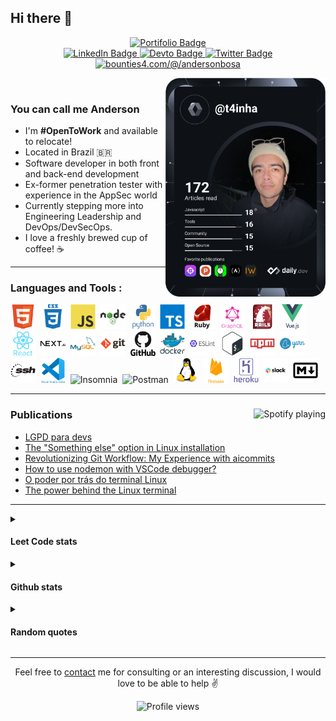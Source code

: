 ## Hi there 👋

<div id="badges" align="center">
  <p>
    <a title="Portifolio Badge" href="https://andersonbosa.vercel.app" target="_blank">
      <img src="https://img.shields.io/badge/Website-orange?&logoColor=white&fontColor=black&style=for-the-badge" alt="Portifolio Badge" />
    </a>
    <br/>
    <a title="LinkedIn Badge" href="https://www.linkedin.com/in/andersonbosa" target="_blank">
      <img src="https://img.shields.io/badge/LinkedIn-046292?style=for-the-badge&logoColor=white" alt="LinkedIn Badge" />
    </a>
    <a title="Dev.to Badge" href="https://dev.to/t4inha" target="_blank">
      <img src="https://img.shields.io/badge/Dev.to-black?style=for-the-badge&logoColor=white" alt="Devto Badge" />
    </a>
    <wbr>
    <a title="Twitter Badge" href="https://twitter.com/intent/follow?screen_name=t4inha" target="_blank">
      <img src="https://img.shields.io/badge/Twitter-209bec?style=for-the-badge&logoColor=white" alt="Twitter Badge" />
    </a>
    <a title="bounties4.com/@/andersonbosa" href="https://app.bounties4.com/@/andersonbosa" target="_blank">
      <img alt="bounties4.com/@/andersonbosa" src="https://img.shields.io/badge/Bounties4-purple?&logoColor=white&fontColor=black&style=for-the-badge" />
    </a>
  </p>
</div>

<div align="left" id="dailydev">
  <a href="https://app.daily.dev/t4inha" target="_blank">
    <img align="right" width="256" src="https://raw.githubusercontent.com/andersonbosa/andersonbosa/devcard/devcard.svg" /> 
  </a>

<!--
  <a href="https://roadmap.sh">
    <img width="270" align="right" src="https://api.roadmap.sh/v1-badge/tall/647745dcc4ec366ad5b4b260?variant=dark&roadmaps=backend%2Ccyber-security%2Csoftware-design-architecture%2Cdevops" alt="roadmap.sh"/>
  </a>
-->
</div>

<wbr/>


### You can call me Anderson

- I'm **#OpenToWork** and available to relocate!
- Located in Brazil :brazil:
- Software developer in both front and back-end development
- Ex-former penetration tester with experience in the AppSec world
- Currently stepping more into Engineering Leadership and DevOps/DevSecOps.
- I love a freshly brewed cup of coffee! :coffee:


---

### Languages and Tools :

<p>
  <!-- Languages -->
  <img title="HTML5" alt="HTML" width="40" height="40" src="https://github.com/devicons/devicon/blob/master/icons/html5/html5-original.svg" />&nbsp;
  <img title="CSS3" alt="CSS" width="40" height="40" src="https://github.com/devicons/devicon/blob/master/icons/css3/css3-plain-wordmark.svg"  />&nbsp;
  <img title="JavaScript" alt="JavaScript" width="40" height="40" src="https://github.com/devicons/devicon/blob/master/icons/javascript/javascript-original.svg" />&nbsp;
  <img title="NodeJS" alt="NodeJS" width="40" height="40" src="https://github.com/devicons/devicon/blob/master/icons/nodejs/nodejs-original-wordmark.svg" />&nbsp;
  <img title="Python" alt="Python" width="40" height="40" src="https://github.com/devicons/devicon/blob/master/icons/python/python-original-wordmark.svg" />&nbsp;
  <img title="Typescript" alt="Typescript" width="40" height="40" src="https://github.com/devicons/devicon/blob/master/icons/typescript/typescript-original.svg" />&nbsp;
  <img title="Ruby" alt="Ruby" width="40" height="40" src="https://github.com/devicons/devicon/blob/master/icons/ruby/ruby-original-wordmark.svg" />&nbsp;
  <img title="GraphQL" alt="GraphQL" width="40" height="40" src="https://github.com/devicons/devicon/blob/master/icons/graphql/graphql-plain-wordmark.svg" />&nbsp;
  <!-- Frameworks -->
  <img title="Rails" alt="Rails" width="40" height="40" src="https://github.com/devicons/devicon/blob/master/icons/rails/rails-original-wordmark.svg" />&nbsp;
  <img title="VueJS" alt="VueJS" width="40" height="40" src="https://github.com/devicons/devicon/blob/master/icons/vuejs/vuejs-original-wordmark.svg" />&nbsp;
  <img title="React" alt="React" width="40" height="40" src="https://github.com/devicons/devicon/blob/master/icons/react/react-original-wordmark.svg" />&nbsp;
  <img title="NextJS" alt="NextJS" width="40" height="40" src="https://github.com/devicons/devicon/blob/master/icons/nextjs/nextjs-original-wordmark.svg" />&nbsp;
  <!-- Databases -->
  <img title="MySQL"  alt="MySQL" width="40" height="40" src="https://github.com/devicons/devicon/blob/master/icons/mysql/mysql-original-wordmark.svg" />&nbsp;
  <!-- Development Tools -->
  <img title="Git" alt="Git" width="40" height="40" src="https://github.com/devicons/devicon/blob/master/icons/git/git-original-wordmark.svg" />&nbsp;
  <img title="Github" alt="Github" width="40" height="40" src="https://github.com/devicons/devicon/blob/master/icons/github/github-original-wordmark.svg" />&nbsp;
  <img title="Docker" alt="Docker" width="40" height="40" src="https://github.com/devicons/devicon/blob/master/icons/docker/docker-original-wordmark.svg" />&nbsp;
  <img title="EslintJS" alt="EslintJS" width="40" height="40" src="https://github.com/devicons/devicon/blob/master/icons/eslint/eslint-original-wordmark.svg" />&nbsp;
  <img title="BASH" alt="BASH" width="40" height="40" src="https://github.com/devicons/devicon/blob/master/icons/bash/bash-original.svg" />&nbsp;
  <img title="NPM" alt="NPM" width="40" height="40" src="https://github.com/devicons/devicon/blob/master/icons/npm/npm-original-wordmark.svg" />&nbsp;
  <img title="YARN" alt="YARN" width="40" height="40" src="https://github.com/devicons/devicon/blob/master/icons/yarn/yarn-original-wordmark.svg" />&nbsp;
  <!-- Tools -->
  <img title="SSH" alt="SSH" width="40" height="40" src="https://github.com/devicons/devicon/blob/master/icons/ssh/ssh-original-wordmark.svg" />&nbsp;
  <img title="VSCode" alt="VSCode" width="40" height="40" src="https://github.com/devicons/devicon/blob/master/icons/vscode/vscode-original-wordmark.svg" />&nbsp;
  <img title="Insomnia"  alt="Insomnia" width="40" height="40" src="https://github.com/get-icon/geticon/blob/master/icons/insomnia.svg" />&nbsp;
  <img title="Postman"  alt="Postman" width="40" height="40" src="https://www.vectorlogo.zone/logos/getpostman/getpostman-icon.svg" />&nbsp;
  <!-- Any -->
  <img title="Linux" alt="Linux" width="40" height="40" src="https://github.com/devicons/devicon/blob/master/icons/linux/linux-original.svg" />&nbsp;
  <img title="Firebase" alt="Firebase" width="40" height="40" src="https://github.com/devicons/devicon/blob/master/icons/firebase/firebase-plain-wordmark.svg" />&nbsp;
  <img title="Heroku" alt="Heroku" width="40" height="40" src="https://github.com/devicons/devicon/blob/master/icons/heroku/heroku-original-wordmark.svg" />&nbsp;
  <img title="Slack" alt="Slack" width="40" height="40" src="https://github.com/devicons/devicon/blob/master/icons/slack/slack-original-wordmark.svg" />&nbsp;
  <img title="Markdown" alt="Markdown" width="40" height="40" src="https://github.com/devicons/devicon/blob/master/icons/markdown/markdown-original.svg" />&nbsp;
</p>

---

<div>
  <a href="https://spotify-github-profile.vercel.app/api/view?uid=andersonbosaa&redirect=true" target="_blank">
    <img 
      align="right" 
      alt="Spotify playing" 
      title="Spotify playing"
      src="https://spotify-github-profile.vercel.app/api/view?uid=andersonbosaa&cover_image=true&theme=novatorem&show_offline=false&background_color=121212&interchange=false&bar_color=53b14f&bar_color_cover=true"
    />
  </a>

  <h3>Publications</h3>

  <!-- BLOG-POST-LIST:START -->
- [LGPD para devs](https://dev.to/t4inha/lgpd-para-devs-mk0)
- [The &quot;Something else&quot; option in Linux installation](https://dev.to/t4inha/the-something-else-option-in-linux-installation-1c54)
- [Revolutionizing Git Workflow: My Experience with aicommits](https://dev.to/t4inha/my-experience-with-aicommits-794)
- [How to use nodemon with VSCode debugger?](https://dev.to/t4inha/how-to-use-nodemon-with-vscode-debugger-2bpa)
- [O poder por trás do terminal Linux](https://dev.to/t4inha/o-poder-por-tras-do-terminal-linux-2m63)
- [The power behind the Linux terminal](https://dev.to/t4inha/the-power-behind-the-linux-terminal-189h)
<!-- BLOG-POST-LIST:END -->

</div>

---

<details id="leetcode-stats">
  <summary>
    <h4>Leet Code stats</h4>
  </summary>

  <a href="https://leetcode.com/andersonbosa" target="_blank" >
    <img 
      width="340"
      alt="Leet code stats" 
      title="Leet code stats"
      src="https://leetcard.jacoblin.cool/andersonbosa?theme=dark&font=Noto%20Sans%20Telugu&ext=heatmap"
    />
  </a>
</details>

<details id="github-stats">
  <summary>
    <h4>Github stats</h4>
  </summary>
  
  <section align="center">
    <div> 
      <img src="github-metrics.svg" /> 
    </div>
    <div>
      <img src="https://github-readme-streak-stats.herokuapp.com/?user=andersonbosa&theme=dracula" title="Github streaks" />
      <img src="https://github-readme-stats.vercel.app/api/top-langs/?username=andersonbosa&layout=compact&theme=dracula" alt="Top Anderson languages" />
    </div>
    <br />
    <p>
      <i>NOTE: This does not indicate my skill level or language proficiency, 
        it's merely a GitHub metric of which languages I have the most code of on GitHub.</i>
    </p>
  </section>
</details>

<details id="random-quotes">
  <summary>
    <h4>Random quotes</h4>
  </summary>

  <section>
    <a href="https://github.com/piyushsuthar/github-readme-quotes" target="_blank" >
      <img src="https://quotes-github-readme.vercel.app/api?type=horizontal&theme=dark" title="Random quote" alt="Random quote" width="" />
    </a>
    <!--
      Removi porquê vi uma "piada" mal
      <a href="https://github.com/ABSphreak/readme-jokes" target="_blank">
        <img src="https://readme-jokes.vercel.app/api" title="Funny quote" alt="Funny quote" width="" />
      </a>
    -->
  </section>
</details>

---

<section align="center">
  <p>
    Feel free to <a href="#badges">contact</a> me for consulting or an interesting discussion,
    I would love to be able to help ✌️
  </p>
  
  <p>
    <!-- Check this: https://github.com/antonkomarev/github-profile-views-counter -->
    <img src="https://komarev.com/ghpvc/?username=andersonbosa&color=grey&label=Visitors" alt="Profile views">
  </p>
</section>


<!-- links -->
[holopin]: https://holopin.io/@andersonbosa
[holopin_board]: https://holopin.io/api/user/board?user=andersonbosa
[linkedin]: https://linkedin.com/in/andersonbosa
